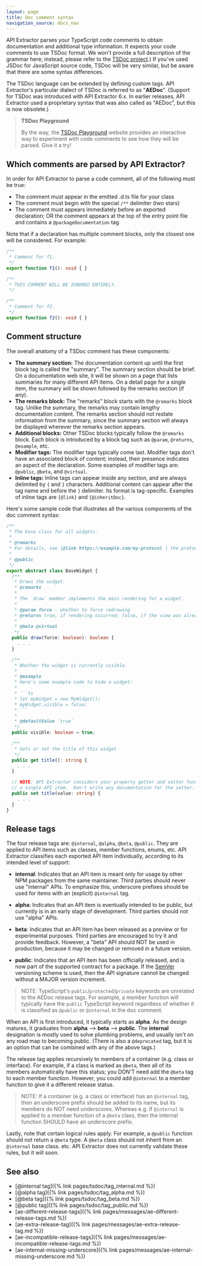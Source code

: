 ```yaml
---
layout: page
title: Doc comment syntax
navigation_source: docs_nav
---
```


API Extractor parses your TypeScript code comments to obtain documentation and additional type information.
It expects your code comments to use TSDoc format.  We won't provide a full description of the grammar here;
instead, please refer to the [TSDoc project](https://github.com/microsoft/tsdoc).)  If you've used
JSDoc for JavaScript source code, TSDoc will be very similar, but be aware that there are some syntax differences.

The TSDoc language can be extended by defining custom tags.  API Extractor's particular dialect of TSDoc is
referred to as "**AEDoc**".  (Support for TSDoc was introduced with API Extractor 6.x.  In earlier releases,
API Extractor used a proprietary syntax that was also called as "AEDoc", but this is now obsolete.)

> **TSDoc Playground**
>
> By the way, the [TSDoc Playground](https://microsoft.github.io/tsdoc/) website provides an
> interactive way to experiment with code comments to see how they will be parsed.  Give it a try!

## Which comments are parsed by API Extractor?

In order for API Extractor to parse a code comment, all of the following must be true:

- The comment must appear in the emitted .d.ts file for your class
- The comment must begin with the special `/**` delimiter (two stars)
- The comment must appears immediately before an exported declaration; OR the comment appears at the top of the
  entry point file and contains a `@packageDocumentation` tag

Note that if a declaration has multiple comment blocks, only the closest one will be considered.  For example:

```ts
/**
 * Comment for f1.
 */
export function f1(): void { }

/**
 * THIS COMMENT WILL BE IGNORED ENTIRELY.
 */

/**
 * Comment for f2.
 */
export function f2(): void { }
```

## Comment structure

The overall anatomy of a TSDoc comment has these components:

- **The summary section:** The documentation content up until the first block tag is called the "summary".
  The summary section should be brief. On a documentation web site, it will be shown on a page that lists summaries
  for many different API items.  On a detail page for a single item, the summary will be shown followed by the
  remarks section (if any).
- **The remarks block:** The "remarks" block starts with the `@remarks` block tag.  Unlike the summary, the remarks
  may contain lengthy documentation content.  The remarks section should not restate information from the summary,
  since the summary section will always be displayed wherever the remarks section appears.
- **Additional blocks:** Other TSDoc blocks typically follow the `@remarks` block.  Each block is introduced
  by a block tag such as `@param`, `@returns`, `@example`, etc.
- **Modifier tags:** The modifier tags typically come last.  Modifier tags don't have an associated block of content;
  instead, their presence indicates an aspect of the declaration.  Some examples of modifier tags are: `@public`,
  `@beta`, and `@virtual`.
- **Inline tags:** Inline tags can appear inside any section, and are always delimited by `{` and `}` characters.
  Additional content can appear after the tag name and before the `}` delimiter.  Its format is tag-specific.
  Examples of inline tags are `{@link}` and `{@inheritDoc}`.

Here's some sample code that illustrates all the various components of the doc comment syntax:

```ts
/**
 * The base class for all widgets.
 *
 * @remarks
 * For details, see {@link https://example.com/my-protocol | the protocol spec}.
 *
 * @public
 */
export abstract class BaseWidget {
  /**
   * Draws the widget.
   * @remarks
   *
   * The `draw` member implements the main rendering for a widget.
   *
   * @param force - whether to force redrawing
   * @returns true, if rendering occurred; false, if the view was already up to date
   *
   * @beta @virtual
   */
  public draw(force: boolean): boolean {
    . . .
  }

  /**
   * Whether the widget is currently visible.
   *
   * @example
   * Here's some example code to hide a widget:
   *
   * ```ts
   * let myWidget = new MyWidget();
   * myWidget.visible = false;
   * ```
   *
   * @defaultValue `true`
   */
  public visible: boolean = true;

  /**
   * Gets or set the title of this widget
   */
  public get title(): string {
    . . .
  }

  // NOTE: API Extractor considers your property getter and setter functions to be
  // a single API item.  Don't write any documentation for the setter.
  public set title(value: string) {
    . . .
  }
}
```

## Release tags

The four release tags are:  `@internal`, `@alpha`, `@beta`, `@public`.  They are applied to API items such as
classes, member functions, enums, etc.  API Extractor classifies each exported API item individually, according
to its intended level of support:

- **internal**: Indicates that an API item is meant only for usage by other NPM packages from the same maintainer.
  Third parties should never use "internal" APIs.  To emphasize this, underscore prefixes should be used for items
  with an (explicit) `@internal` tag.

- **alpha**: Indicates that an API item is eventually intended to be public, but currently is in an early stage
  of development.  Third parties should not use "alpha" APIs.

- **beta**: Indicates that an API item has been released as a preview or for experimental purposes.  Third parties
  are encouraged to try it and provide feedback.  However, a "beta" API should NOT be used in production, because
  it may be changed or removed in a future version.

- **public**:  Indicates that an API item has been officially released, and is now part of the supported contract
  for a package.  If the [SemVer](https://semver.org/) versioning scheme is used, then the API signature cannot
  be changed without a MAJOR version increment.

> NOTE: TypeScript's `public`/`protected`/`private` keywords are unrelated to the AEDoc release tags.
> For example, a member function will typically have the `public` TypeScript keyword regardless of whether
> it is classified as `@public` or `@internal` in the doc comment.

When an API is first introduced, it typically starts as **alpha**.  As the design matures, it graduates
from **alpha** --> **beta** --> **public**.  The **internal** designation is mostly used to solve plumbing problems,
and usually isn't on any road map to becoming public.  (There is also a `@deprecated` tag, but it is an option
that can be combined with any of the above tags.)

The release tag applies recursively to members of a container (e.g. class or interface).  For example, if a class
is marked as `@beta`, then all of its members automatically have this status; you DON'T need add the `@beta` tag to
each member function.  However, you could add `@internal` to a member function to give it a different release status.

> NOTE:  If a container (e.g. a class or interface) has an `@internal` tag, then an underscore prefix should be added
> to its name, but its members do NOT need underscores.  Whereas e.g. if `@internal` is applied to a member function
> of a `@beta` class, then the internal function SHOULD have an underscore prefix.

Lastly, note that certain logical rules apply.  For example, a `@public` function should not return a `@beta` type.
A `@beta` class should not inherit from an `@internal` base class.  etc.  API Extractor does not currently validate
these rules, but it will soon.

## See also

- [@internal tag]({% link pages/tsdoc/tag_internal.md %})
- [@alpha tag]({% link pages/tsdoc/tag_alpha.md %})
- [@beta tag]({% link pages/tsdoc/tag_beta.md %})
- [@public tag]({% link pages/tsdoc/tag_public.md %})
- [ae-different-release-tags]({% link pages/messages/ae-different-release-tags.md %})
- [ae-extra-release-tag]({% link pages/messages/ae-extra-release-tag.md %})
- [ae-incompatible-release-tags]({% link pages/messages/ae-incompatible-release-tags.md %})
- [ae-internal-missing-underscore]({% link pages/messages/ae-internal-missing-underscore.md %})
